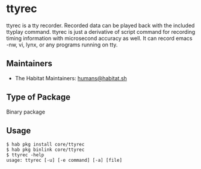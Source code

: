 # ttyrec

ttyrec is a tty recorder. Recorded data can be played back with the included ttyplay command. ttyrec is just a derivative of script command for recording timing information with microsecond accuracy as well. It can record emacs -nw, vi, lynx, or any programs running on tty.

## Maintainers

* The Habitat Maintainers: <humans@habitat.sh>

## Type of Package

Binary package

## Usage

```
$ hab pkg install core/ttyrec
$ hab pkg binlink core/ttyrec
$ ttyrec -help
usage: ttyrec [-u] [-e command] [-a] [file]
```
